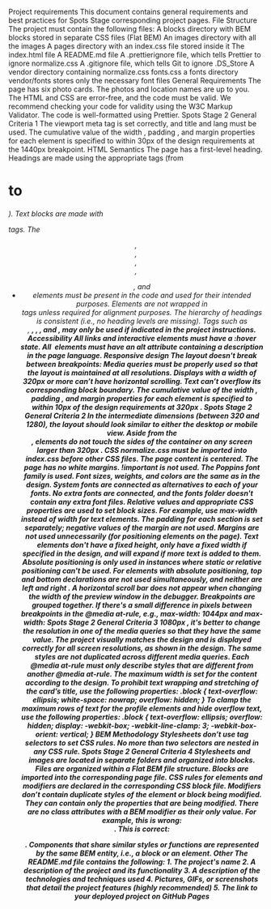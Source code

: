 Project requirements
This document contains general requirements and best practices for Spots Stage
corresponding project pages.
File Structure
The project must contain the following files:
A blocks directory with BEM blocks stored in separate CSS files (Flat BEM)
An images directory with all the images
A pages directory with an index.css file stored inside it
The index.html file
A README.md file
A .prettierignore file, which tells Prettier to ignore normalize.css
A .gitignore file, which tells Git to ignore .DS_Store
A vendor directory containing
normalize.css
fonts.css
a fonts directory
vendor/fonts stores only the necessary font files
General Requirements
The page has six photo cards. The photos and location names are up to you.
The HTML and CSS are error-free, and the code must be valid. We
recommend checking your code for validity using the W3C Markup Validator.
The code is well-formatted using Prettier.
Spots Stage 2 General Criteria 1
The viewport meta tag is set correctly, and title and lang must be used.
The cumulative value of the width , padding , and margin properties for each
element is specified to within 30px of the design requirements at the 1440px
breakpoint.
HTML Semantics
The page has a first-level heading.
Headings are made using the appropriate tags (from <h1> to <h6> ). Text blocks
are made with <p> tags. The <header> , <main> , <footer> , <section> , <ul> , and <li>
elements must be present in the code and used for their intended purposes.
Elements are not wrapped in <div> tags unless required for alignment
purposes.
The hierarchy of headings is consistent (i.e., no heading levels are missing).
Tags such as <br> , <b> , <i> , <em> , and <strong> , may only be used if indicated
in the project instructions.
Accessibility
All links and interactive elements must have a :hover state.
All <img> elements must have an alt attribute containing a description in the
page language.
Responsive design
The layout doesn't break between breakpoints:
Media queries must be properly used so that the layout is maintained at all
resolutions.
Displays with a width of 320px or more can’t have horizontal scrolling.
Text can’t overflow its corresponding block boundary.
The cumulative value of the width , padding , and margin properties for each
element is specified to within 10px of the design requirements at 320px .
Spots Stage 2 General Criteria 2
In the intermediate dimensions (between 320 and 1280), the layout should look
similar to either the desktop or mobile view.
Aside from the <header> , elements do not touch the sides of the container on
any screen larger than 320px .
CSS
normalize.css must be imported into index.css before other CSS files.
The page content is centered.
The page has no white margins.
!important is not used.
The Poppins font family is used. Font sizes, weights, and colors are the same as
in the design.
System fonts are connected as alternatives to each of your fonts. No extra
fonts are connected, and the fonts folder doesn't contain any extra font files.
Relative values and appropriate CSS properties are used to set block sizes. For
example, use max-width instead of width for text elements.
The padding for each section is set separately; negative values of the margin
are not used.
Margins are not used unnecessarily (for positioning elements on the page).
Text elements don't have a fixed height, only have a fixed width if specified in
the design, and will expand if more text is added to them.
Absolute positioning is only used in instances where static or relative
positioning can't be used.
For elements with absolute positioning, top and bottom declarations are not
used simultaneously, and neither are left and right .
A horizontal scroll bar does not appear when changing the width of the
preview window in the debugger.
Breakpoints are grouped together. If there's a small difference in pixels
between breakpoints in the @media at-rule, e.g., max-width: 1044px and max-width:
Spots Stage 2 General Criteria 3
1080px , it's better to change the resolution in one of the media queries so that
they have the same value.
The project visually matches the design and is displayed correctly for all
screen resolutions, as shown in the design.
The same styles are not duplicated across different media queries. Each
@media at-rule must only describe styles that are different from another @media
at-rule.
The maximum width is set for the content according to the design.
To prohibit text wrapping and stretching of the card’s title, use the following
properties:
.block {
 text-overflow: ellipsis;
 white-space: nowrap;
 overflow: hidden;
}
To clamp the maximum rows of text for the profile elements and hide overflow
text, use the following properties:
.block {
 text-overflow: ellipsis;
 overflow: hidden;
 display: -webkit-box;
 -webkit-line-clamp: 3;
 -webkit-box-orient: vertical;
}
BEM Methodology
Stylesheets don’t use tag selectors to set CSS rules.
No more than two selectors are nested in any CSS rule.
Spots Stage 2 General Criteria 4
Stylesheets and images are located in separate folders and organized into
blocks. Files are organized within a Flat BEM file structure.
Blocks are imported into the corresponding page file. CSS rules for elements
and modifiers are declared in the corresponding CSS block file.
Modifiers don’t contain duplicate styles of the element or block being
modified. They can contain only the properties that are being modified.
There are no class attributes with a BEM modifier as their only value. For
example, this is wrong: <div class="block__element_mod-name_mod-value"> . This is correct:
<div class="block__element block__element_mod-name_mod-value"> .
Components that share similar styles or functions are represented by the same
BEM entity, i.e., a block or an element.
Other
The README.md file contains the following:
1. The project's name
2. A description of the project and its functionality
3. A description of the technologies and techniques used
4. Pictures, GIFs, or screenshots that detail the project features (highly
recommended)
5. The link to your deployed project on GitHub Pages
